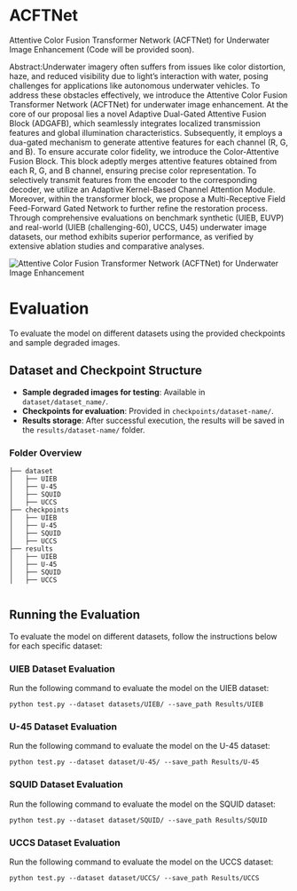 # ACFTNet
Attentive Color Fusion Transformer Network (ACFTNet) for Underwater Image Enhancement (Code will be provided soon).

Abstract:Underwater imagery often suffers from issues like color distortion, haze, and reduced visibility due to light’s interaction with water, posing challenges for applications like autonomous underwater vehicles. To address these obstacles effectively, we introduce the Attentive Color Fusion Transformer Network (ACFTNet) for underwater image enhancement. At the core of our proposal lies a novel Adaptive Dual-Gated Attentive Fusion Block (ADGAFB), which seamlessly integrates localized transmission features and global illumination characteristics. Subsequently, it employs a dua-gated mechanism to generate attentive features for each channel (R, G, and B). To ensure accurate color fidelity, we introduce the Color-Attentive Fusion Block. This block adeptly merges attentive features obtained from each R, G, and B channel, ensuring precise color representation. To selectively transmit features from the encoder to the corresponding decoder, we utilize an Adaptive Kernel-Based Channel Attention Module. Moreover, within the transformer block, we propose a Multi-Receptive Field Feed-Forward Gated Network to further refine the restoration process. Through comprehensive evaluations on benchmark synthetic (UIEB, EUVP) and real-world (UIEB (challenging-60), UCCS, U45) underwater image datasets, our method exhibits superior performance, as verified by extensive ablation studies and comparative analyses.




![Attentive Color Fusion Transformer Network (ACFTNet) for Underwater Image Enhancement](ubaid_.jpg)


# Evaluation 

To evaluate the model on different datasets using the provided checkpoints and sample degraded images.

## Dataset and Checkpoint Structure

- **Sample degraded images for testing**: Available in `dataset/dataset_name/`.
- **Checkpoints for evaluation**: Provided in `checkpoints/dataset-name/`.
- **Results storage**: After successful execution, the results will be saved in the `results/dataset-name/` folder.

### Folder Overview 
```
├── dataset
│   ├── UIEB
│   ├── U-45
│   ├── SQUID
│   ├── UCCS
├── checkpoints
│   ├── UIEB
│   ├── U-45
│   ├── SQUID
│   ├── UCCS
├── results
│   ├── UIEB
│   ├── U-45
│   ├── SQUID
│   ├── UCCS


```
## Running the Evaluation

To evaluate the model on different datasets, follow the instructions below for each specific dataset:

### UIEB Dataset Evaluation
Run the following command to evaluate the model on the UIEB dataset:
```
python test.py --dataset datasets/UIEB/ --save_path Results/UIEB
```

###  U-45 Dataset Evaluation
Run the following command to evaluate the model on the U-45 dataset:
```
python test.py --dataset dataset/U-45/ --save_path Results/U-45
```
### SQUID Dataset Evaluation
Run the following command to evaluate the model on the SQUID dataset:
```
python test.py --dataset dataset/SQUID/ --save_path Results/SQUID
```
### UCCS Dataset Evaluation
Run the following command to evaluate the model on the UCCS dataset:
```
python test.py --dataset dataset/UCCS/ --save_path Results/UCCS

```
